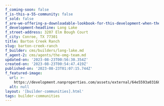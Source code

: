 ```yaml
---
f_coming-soon: false
f_is-this-a-55-community: false
f_sold: false
f_are-we-offering-a-downloadable-lookbook-for-this-development-when-they-submit-their-contact-info: false
f_development-headline: Long Lake
f_street-address: 3207 Elm Bough Court
f_city: Conroe, TX 77301
title: Barton Creek Ranch
slug: barton-creek-ranch
f_builder: cms/builders/long-lake.md
f_agent-2: cms/agents/the-omg-team.md
updated-on: '2023-08-23T00:56:30.354Z'
created-on: '2023-08-23T00:54:47.419Z'
published-on: '2023-08-23T01:07:15.744Z'
f_featured-image:
  url: >-
    https://development.nanproperties.com/assets/external/64e5593a03160cede16151eb_new-homes-community-barton-creek-ranch-conroe.webp
  alt: null
layout: '[builder-communities].html'
tags: builder-communities
---
```



